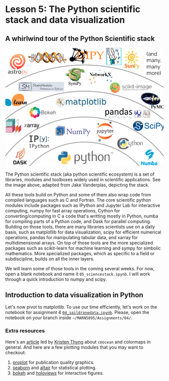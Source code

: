 # Lesson 5: The Python scientific stack and data visualization


## A whirlwind tour of the Python Scientific stack

![](img/SciPythonStack.png)


The Python scientific stack (aka python scientific ecosystem) is a set of libraries, modules and toolboxes widely used 
in scientific applications. See the image above, adapted from Jake Vanderplas, depicting the stack. 

All these tools build on Python and some of them also wrap code from compiled languages such as C and 
Fortran. The core scientific python modules include packages such as IPython and Jupyter Lab for interactive computing, numpy for 
fast array operations, Cython for converting/computing in C a code that's writting mostly in Python, numba for compiling parts of a Python code, and 
Dask for parallel computing. Building on those tools, there are many libraries scientists use on a daily basis, such as matplotlib for data visualization, 
scipy for efficient numerical operations, pandas for manipulating tabular data, and xarray for multidimensional arrays. On top of those tools are the more 
specialized packages such as scikit-learn for machine learning and sympy for simbolic mathematics. More specialized packages, which as specific to a field or subdiscipline, 
builds on all the inner layers.

We will learn some of those tools in the coming several weeks. For now, open a blank notebook and name it `05_sciencestack.ipynb`. I will work through a quick introduction to numpy and scipy.

## Introduction to data visualization in Python
Let's now pivot to matplotlib. To use our time efficiently, let's work on the notebook for assignment 4 [`04_saildronedata.ipynb`](https://github.com/MARN-5895/Assignment-04/blob/main/04_saildronedata.ipynb). Please, open the notebook on your branch inside `~/MARN5895/Assignments/04/`.

### Extra resources

Here's an  [article](https://tos.org/oceanography/assets/docs/29-3_thyng.pdf) led by [Kristen Thyng](https://github.com/kthyng) about `cmocean` and colormaps in general. And here are a few plotting modules that you may want to checkout:

1. [proplot](https://proplot.readthedocs.io/en/latest/) for publication quality graphics.
2. [seaborn](https://seaborn.pydata.org) and [altair](https://altair-viz.github.io/getting_started/overview.html) for statistical plotting.
3. [bokeh](https://bokeh.org) and [holoviews](https://holoviews.org) for interactive figures.
